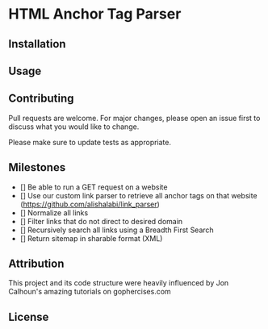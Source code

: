 # HTML Anchor Tag Parser


## Installation


## Usage


## Contributing
Pull requests are welcome. For major changes, please open an issue first to discuss what you would like to change.

Please make sure to update tests as appropriate.

## Milestones
- [] Be able to run a GET request on a website
- [] Use our custom link parser to retrieve all anchor tags on that website (https://github.com/alishalabi/link_parser)
- [] Normalize all links
- [] Filter links that do not direct to desired domain
- [] Recursively search all links using a Breadth First Search
- [] Return sitemap in sharable format (XML)

## Attribution
This project and its code structure were heavily influenced by Jon Calhoun's amazing tutorials on gophercises.com

## License
